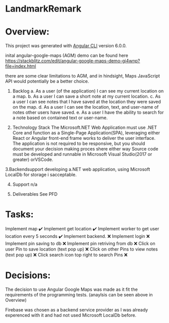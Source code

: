 # LandmarkRemark



# Overview: 
This project was generated with [Angular CLI](https://github.com/angular/angular-cli) version 6.0.0.

inital angular-google-maps (AGM) demo can be found here https://stackblitz.com/edit/angular-google-maps-demo-gi4wnp?file=index.html 

there are some clear limitations to AGM, and in hindsight, Maps JavaScript API would potentially be a better choice. 



1. Backlog
 a. As a user (of the application) I can see my current location on a map.
 b. As a user I can save a short note at my current location.
 c. As a user I can see notes that I have saved at the location they were saved on the map.
 d. As a user I can see the location, text, and user-name of notes other users have saved.
 e. As a user I have the ability to search for a note based on contained text or user-name.
 


2. Technology Stack
The Microsoft.NET Web Application must use .NET Core and function as a Single-Page Application(SPA), leveraging either​ React​ or​ Angular​ front-end
frame works to deliver the user interface. The application is not required to be responsive, but you should document your decision making proces shere either way
Source code must be developed and runnable in ​Microsoft Visual Studio​(2017 or greater) or ​VSCode​.


3.Backendsupport
developing a.NET web application, using Microsoft LocalDb for storage i sacceptable.


4. Support
n/a 

5. Deliverables
See PFD



# Tasks:

Implement map ✔️
Implement get location ✔️
Implement worker to get user location every 5 seconds ✔️
Implement backend. ❌ 
Implement login ❌ 
Implement pin saving to db ❌ 
Implement pin retriving from db ❌ 
Click on user Pin to save location (text pop up) ❌ 
Click on other Pins to view notes (text pop up) ❌ 
Click search icon top right to search Pins ❌ 



# Decisions:
The decision to use Angular Google Maps was made as it fit the requirements of the programming tests. (anaylsis can be seen above in Overview)

Firebase was chosen as a backend service provider as I was already experenced with it and had not used Microsoft LocalDb before.


